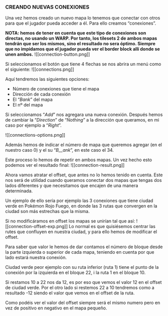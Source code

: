 ### CREANDO NUEVAS CONEXIONES

Una vez hemos creado un nuevo mapa lo tenemos que conectar con otros para que el jugador pueda acceder a él. Para ello creamos “conexiones”.

**NOTA: hemos de tener en cuenta que este tipo de conexiones son directas, no usando un WARP. Por tanto, los tilesets 2 de ambos mapas tendrán que ser los mismos, sino el resultado no sera óptimo. Siempre que no impidamos que el jugador pueda ver el border block allí donde se unen ambos.**
![[connection-button.png]]

Si seleccionamos el botón que tiene 4 flechas se nos abrira un menú como el siguiente:
![[connections.png]]

Aquí tendremos las siguientes opciones:
- Número de conexiones que tiene el mapa
- Dirección de cada conexión
- El “_Bank_” del mapa
- El nº del mapa

Si seleccionamos “_Add_” nos agregara una nueva conexión. Después hemos de cambiar la “_Direction_” de “_Nothing_” a la dirección que queramos, en mi caso por ejemplo a “_Right_”.

![[connections-options.png]]

Además hemos de indicar el número de mapa que queremos agregar (en el nuestro caso 0) y el su “_B__ank_”, en este caso el 34.

Este proceso lo hemos de repetir en ambos mapas. Un vez hecho esto podemos ver el resultado final:
![[connection-result.png]]

Ahora vamos atratar el offset, que antes no lo hemos tenido en cuenta. Este nos será de utilidad cuando queramos conectar dos mapas que tengas dos lados diferentes y que necesitamos que encajen de una manera determinada.

Un ejemplo de ello sería por ejemplo las 3 conexiones que tiene ciudad verde en Pokémon Rojo Fuego, en donde las 3 rutas que convergen en la ciudad son más estrechas que la misma.
  
Si no modificáramos en offset los mapas se unirían tal que así:
![[connection-offset-exp.png]]
Lo normal es que quisiésemos centrar las rutes que confluyen en nuestra ciudad, y para ello hemos de modificar el offset.

Para saber que valor le hemos de dar contamos el número de bloque desde la parte izquierda o superior de cada mapa, teniendo en cuenta por que lado estará nuestra conexión.

Ciudad verde peor ejemplo con su ruta inferior (ruta 1) tiene el punto de la conexión por la izquierda en el bloque 22, i la ruta 1 en el bloque 10.

Si restamos 10 a 22 nos da 12, es por eso que vemos el valor 12 en el offset de ciudad verde. Por el otro lado si restemos 22 a 10 tendremos como a resultado -12 siendo el valor que vemos en el offset de la ruta.

Como podéis ver el valor del offset siempre será el mismo numero pero en vez de positivo en negativo en el mapa pequeño.